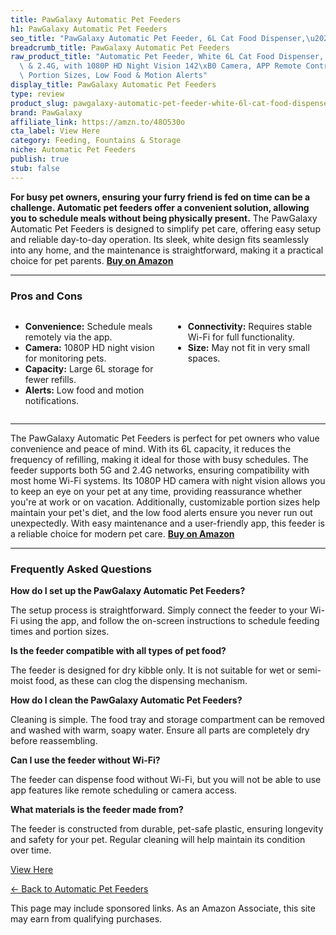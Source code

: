 ```yaml
---
title: PawGalaxy Automatic Pet Feeders
h1: PawGalaxy Automatic Pet Feeders
seo_title: "PawGalaxy Automatic Pet Feeder, 6L Cat Food Dispenser,\u2026"
breadcrumb_title: PawGalaxy Automatic Pet Feeders
raw_product_title: "Automatic Pet Feeder, White 6L Cat Food Dispenser, Supports 5G\
  \ & 2.4G, with 1080P HD Night Vision 142\xB0 Camera, APP Remote Control, Customizable\
  \ Portion Sizes, Low Food & Motion Alerts"
display_title: PawGalaxy Automatic Pet Feeders
type: review
product_slug: pawgalaxy-automatic-pet-feeder-white-6l-cat-food-dispenser-supports-5g-6a2d7979
brand: PawGalaxy
affiliate_link: https://amzn.to/48O530o
cta_label: View Here
category: Feeding, Fountains & Storage
niche: Automatic Pet Feeders
publish: true
stub: false
---
```


<div id="intro" class="full-width">
  <p><strong>For busy pet owners, ensuring your furry friend is fed on time can be a challenge. Automatic pet feeders offer a convenient solution, allowing you to schedule meals without being physically present.</strong> The PawGalaxy Automatic Pet Feeders is designed to simplify pet care, offering easy setup and reliable day-to-day operation. Its sleek, white design fits seamlessly into any home, and the maintenance is straightforward, making it a practical choice for pet parents. <a href="https://amzn.to/48O530o" rel="nofollow sponsored noopener" target="_blank"><strong>Buy on Amazon</strong></a></p>
</div>

<hr />
<h3 id="pros-cons">Pros and Cons</h3>
<div class="pc-grid" style="display:grid;grid-template-columns:1fr 1fr;gap:16px;">
  <ul>
    <li><strong>Convenience:</strong> Schedule meals remotely via the app.</li>
    <li><strong>Camera:</strong> 1080P HD night vision for monitoring pets.</li>
    <li><strong>Capacity:</strong> Large 6L storage for fewer refills.</li>
    <li><strong>Alerts:</strong> Low food and motion notifications.</li>
  </ul>
  <ul>
    <li><strong>Connectivity:</strong> Requires stable Wi-Fi for full functionality.</li>
    <li><strong>Size:</strong> May not fit in very small spaces.</li>
  </ul>
</div>
<hr />

<div class="full-width">
  <p>The PawGalaxy Automatic Pet Feeders is perfect for pet owners who value convenience and peace of mind. With its 6L capacity, it reduces the frequency of refilling, making it ideal for those with busy schedules. The feeder supports both 5G and 2.4G networks, ensuring compatibility with most home Wi-Fi systems. Its 1080P HD camera with night vision allows you to keep an eye on your pet at any time, providing reassurance whether you're at work or on vacation. Additionally, customizable portion sizes help maintain your pet's diet, and the low food alerts ensure you never run out unexpectedly. With easy maintenance and a user-friendly app, this feeder is a reliable choice for modern pet care. <a href="https://amzn.to/48O530o" rel="nofollow sponsored noopener" target="_blank"><strong>Buy on Amazon</strong></a></p>
</div>

<hr />
<h3 id="faqs">Frequently Asked Questions</h3>

<p><strong>How do I set up the PawGalaxy Automatic Pet Feeders?</strong></p>
<p>The setup process is straightforward. Simply connect the feeder to your Wi-Fi using the app, and follow the on-screen instructions to schedule feeding times and portion sizes.</p>

<p><strong>Is the feeder compatible with all types of pet food?</strong></p>
<p>The feeder is designed for dry kibble only. It is not suitable for wet or semi-moist food, as these can clog the dispensing mechanism.</p>

<p><strong>How do I clean the PawGalaxy Automatic Pet Feeders?</strong></p>
<p>Cleaning is simple. The food tray and storage compartment can be removed and washed with warm, soapy water. Ensure all parts are completely dry before reassembling.</p>

<p><strong>Can I use the feeder without Wi-Fi?</strong></p>
<p>The feeder can dispense food without Wi-Fi, but you will not be able to use app features like remote scheduling or camera access.</p>

<p><strong>What materials is the feeder made from?</strong></p>
<p>The feeder is constructed from durable, pet-safe plastic, ensuring longevity and safety for your pet. Regular cleaning will help maintain its condition over time.</p>
<p><a class="btn" href="https://amzn.to/48O530o" target="_blank" rel="nofollow sponsored noopener">View Here</a></p>
<p><a href="/roundups/feeding-fountains-storage/automatic-pet-feeders/">← Back to Automatic Pet Feeders</a></p>
<aside class="disclosure">This page may include sponsored links. As an Amazon Associate, this site may earn from qualifying purchases.</aside>
